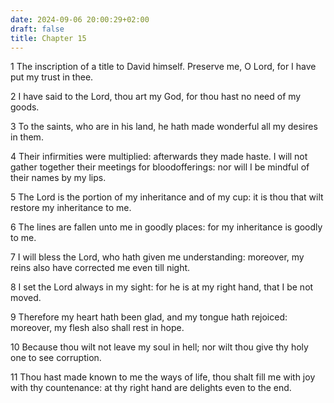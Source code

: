 ```yaml
---
date: 2024-09-06 20:00:29+02:00
draft: false
title: Chapter 15
---
```




1 The inscription of a title to David himself. Preserve me, O Lord, for I have put my trust in thee.

2 I have said to the Lord, thou art my God, for thou hast no need of my goods.

3 To the saints, who are in his land, he hath made wonderful all my desires in them.

4 Their infirmities were multiplied: afterwards they made haste. I will not gather together their meetings for bloodofferings: nor will I be mindful of their names by my lips.

5 The Lord is the portion of my inheritance and of my cup: it is thou that wilt restore my inheritance to me.

6 The lines are fallen unto me in goodly places: for my inheritance is goodly to me.

7 I will bless the Lord, who hath given me understanding: moreover, my reins also have corrected me even till night.

8 I set the Lord always in my sight: for he is at my right hand, that I be not moved.

9 Therefore my heart hath been glad, and my tongue hath rejoiced: moreover, my flesh also shall rest in hope.

10 Because thou wilt not leave my soul in hell; nor wilt thou give thy holy one to see corruption.

11 Thou hast made known to me the ways of life, thou shalt fill me with joy with thy countenance: at thy right hand are delights even to the end.

